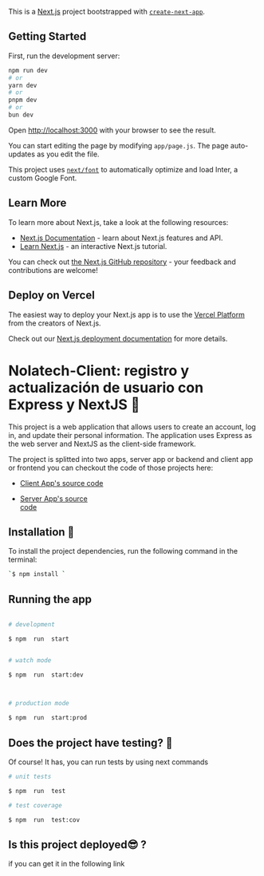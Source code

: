 This is a [Next.js](https://nextjs.org/) project bootstrapped with [`create-next-app`](https://github.com/vercel/next.js/tree/canary/packages/create-next-app).

## Getting Started

First, run the development server:

```bash
npm run dev
# or
yarn dev
# or
pnpm dev
# or
bun dev
```

Open [http://localhost:3000](http://localhost:3000) with your browser to see the result.

You can start editing the page by modifying `app/page.js`. The page auto-updates as you edit the file.

This project uses [`next/font`](https://nextjs.org/docs/basic-features/font-optimization) to automatically optimize and load Inter, a custom Google Font.

## Learn More

To learn more about Next.js, take a look at the following resources:

- [Next.js Documentation](https://nextjs.org/docs) - learn about Next.js features and API.
- [Learn Next.js](https://nextjs.org/learn) - an interactive Next.js tutorial.

You can check out [the Next.js GitHub repository](https://github.com/vercel/next.js/) - your feedback and contributions are welcome!

## Deploy on Vercel

The easiest way to deploy your Next.js app is to use the [Vercel Platform](https://vercel.com/new?utm_medium=default-template&filter=next.js&utm_source=create-next-app&utm_campaign=create-next-app-readme) from the creators of Next.js.

Check out our [Next.js deployment documentation](https://nextjs.org/docs/deployment) for more details.

# Nolatech-Client:  registro y actualización de usuario con Express y NextJS 	🥃

This project is a web application that allows users to create an account, log in, and update their personal information. The application uses Express as the web server and NextJS as the client-side framework.

The project is splitted into two apps, server app or backend and client app or frontend you can checkout the code of those projects here:

 - [Client App's  source
   code]()
   
 - [Server App's source   
   code]()

## Installation 	🤌

To install the project dependencies, run the following command in the terminal:
```bash
`$ npm install `

```
## Running the app

  

```bash

# development

$ npm  run  start


# watch mode

$ npm  run  start:dev

  

# production mode

$ npm  run  start:prod

```
## Does the project have testing? 🧐
Of course! It has, you can run tests by using next commands

```bash
# unit tests

$ npm  run  test

# test coverage

$ npm  run  test:cov

```
## Is this project deployed😎 ?

if you can get it in the following link
[]()
